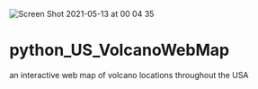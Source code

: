 ![Screen Shot 2021-05-13 at 00 04 35](https://user-images.githubusercontent.com/83186423/118079976-ceb2af00-b37e-11eb-97b5-b849e8c001da.png)
# python_US_VolcanoWebMap
an interactive web map of volcano locations throughout the USA
